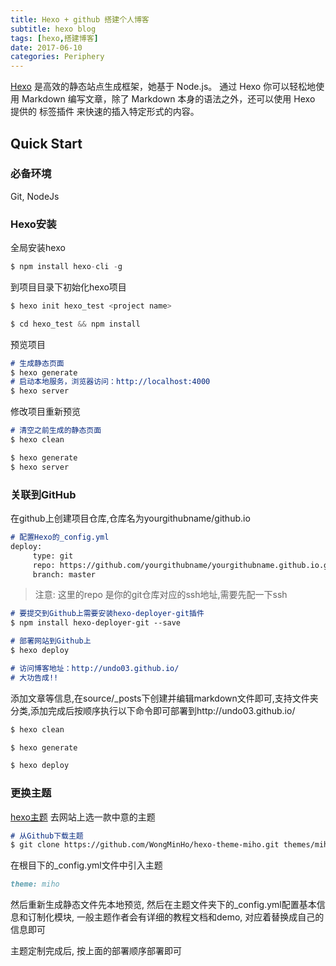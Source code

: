 ```yaml
---
title: Hexo + github 搭建个人博客
subtitle: hexo blog
tags: [hexo,搭建博客]
date: 2017-06-10
categories: Periphery
---
```

[Hexo](https://hexo.io/zh-cn/) 是高效的静态站点生成框架，她基于 Node.js。 通过 Hexo 你可以轻松地使用 Markdown 编写文章，除了 Markdown 本身的语法之外，还可以使用 Hexo 提供的 标签插件 来快速的插入特定形式的内容。

<!--more-->

## Quick Start

### 必备环境

Git, NodeJs

### Hexo安装

全局安装hexo

```javascript
$ npm install hexo-cli -g
```
到项目目录下初始化hexo项目
```javascript
$ hexo init hexo_test <project name>

$ cd hexo_test && npm install
```

预览项目
```markdown
# 生成静态页面
$ hexo generate 
# 启动本地服务，浏览器访问：http://localhost:4000
$ hexo server  
```
修改项目重新预览
```markdown
# 清空之前生成的静态页面
$ hexo clean

$ hexo generate
$ hexo server
```

### 关联到GitHub

在github上创建项目仓库,仓库名为yourgithubname/github.io
```markdown
# 配置Hexo的_config.yml
deploy:
     type: git
     repo: https://github.com/yourgithubname/yourgithubname.github.io.git
     branch: master
```
> 注意: 这里的repo 是你的git仓库对应的ssh地址,需要先配一下ssh

```markdown
# 要提交到Github上需要安装hexo-deployer-git插件 
$ npm install hexo-deployer-git --save

# 部署网站到Github上
$ hexo deploy

# 访问博客地址：http://undo03.github.io/
# 大功告成!!
```

添加文章等信息,在source/_posts下创建并编辑markdown文件即可,支持文件夹分类,添加完成后按顺序执行以下命令即可部署到http://undo03.github.io/

```markdown
$ hexo clean

$ hexo generate

$ hexo deploy
```

### 更换主题

[hexo主题](https://hexo.io/themes/) 去网站上选一款中意的主题
```markdown
# 从Github下载主题
$ git clone https://github.com/WongMinHo/hexo-theme-miho.git themes/miho
```
在根目下的_config.yml文件中引入主题
```markdown
theme: miho
```
然后重新生成静态文件先本地预览, 然后在主题文件夹下的_config.yml配置基本信息和订制化模块, 一般主题作者会有详细的教程文档和demo, 对应着替换成自己的信息即可

主题定制完成后, 按上面的部署顺序部署即可